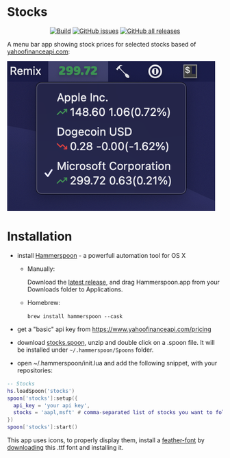 # Stocks

<p align="center">
  <a href="https://github.com/fork-my-spoons/stocks.spoon/actions">
    <img alt="Build" src="https://github.com/fork-my-spoons/stocks.spoon/actions/workflows/blank.yml/badge.svg"/></a>
  <a href="https://github.com/fork-my-spoons/stocks.spoon/issues">
    <img alt="GitHub issues" src="https://img.shields.io/github/issues/fork-my-spoons/stocks.spoon"/></a>
  <a href="https://github.com/fork-my-spoons/stocks.spoon/releases">
    <img alt="GitHub all releases" src="https://img.shields.io/github/downloads/fork-my-spoons/stocks.spoon/total"/></a>
</p>

A menu bar app showing stock prices for selected stocks based of  [yahoofinanceapi.com](https://www.yahoofinanceapi.com):

![screenshot](./screenshots/screenshot1.png)

# Installation

 - install [Hammerspoon](http://www.hammerspoon.org/) - a powerfull automation tool for OS X
   - Manually:

      Download the [latest release](https://github.com/Hammerspoon/hammerspoon/releases/latest), and drag Hammerspoon.app from your Downloads folder to Applications.
   - Homebrew:

      ```brew install hammerspoon --cask```

 - get a "basic" api key from https://www.yahoofinanceapi.com/pricing

 - download [stocks.spoon](https://github.com/fork-my-spoons/stocks.spoon/releases/latest/download/stocks.spoon.zip), unzip and double click on a .spoon file. It will be installed under `~/.hammerspoon/Spoons` folder.
 
 - open ~/.hammerspoon/init.lua and add the following snippet, with your repositories:

```lua
-- Stocks
hs.loadSpoon('stocks')
spoon['stocks']:setup({
  api_key = 'your api key',
  stocks = 'aapl,msft' # comma-separated list of stocks you want to follow
})
spoon['stocks']:start()
```


This app uses icons, to properly display them, install a [feather-font](https://github.com/AT-UI/feather-font) by [downloading](https://github.com/AT-UI/feather-font/raw/master/src/fonts/feather.ttf) this .ttf font and installing it.
